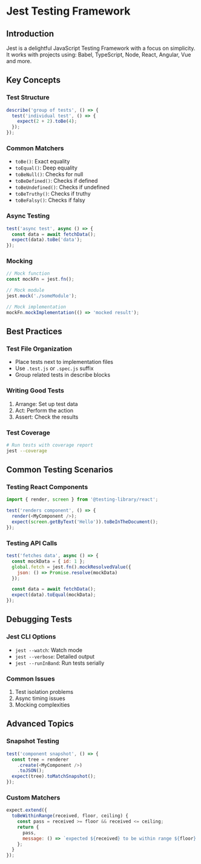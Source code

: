 # Jest Testing Framework

## Introduction
Jest is a delightful JavaScript Testing Framework with a focus on simplicity. It works with projects using: Babel, TypeScript, Node, React, Angular, Vue and more.

## Key Concepts

### Test Structure
```javascript
describe('group of tests', () => {
  test('individual test', () => {
    expect(2 + 2).toBe(4);
  });
});
```

### Common Matchers
- `toBe()`: Exact equality
- `toEqual()`: Deep equality
- `toBeNull()`: Checks for null
- `toBeDefined()`: Checks if defined
- `toBeUndefined()`: Checks if undefined
- `toBeTruthy()`: Checks if truthy
- `toBeFalsy()`: Checks if falsy

### Async Testing
```javascript
test('async test', async () => {
  const data = await fetchData();
  expect(data).toBe('data');
});
```

### Mocking
```javascript
// Mock function
const mockFn = jest.fn();

// Mock module
jest.mock('./someModule');

// Mock implementation
mockFn.mockImplementation(() => 'mocked result');
```

## Best Practices

### Test File Organization
- Place tests next to implementation files
- Use `.test.js` or `.spec.js` suffix
- Group related tests in describe blocks

### Writing Good Tests
1. Arrange: Set up test data
2. Act: Perform the action
3. Assert: Check the results

### Test Coverage
```bash
# Run tests with coverage report
jest --coverage
```

## Common Testing Scenarios

### Testing React Components
```javascript
import { render, screen } from '@testing-library/react';

test('renders component', () => {
  render(<MyComponent />);
  expect(screen.getByText('Hello')).toBeInTheDocument();
});
```

### Testing API Calls
```javascript
test('fetches data', async () => {
  const mockData = { id: 1 };
  global.fetch = jest.fn().mockResolvedValue({
    json: () => Promise.resolve(mockData)
  });

  const data = await fetchData();
  expect(data).toEqual(mockData);
});
```

## Debugging Tests

### Jest CLI Options
- `jest --watch`: Watch mode
- `jest --verbose`: Detailed output
- `jest --runInBand`: Run tests serially

### Common Issues
1. Test isolation problems
2. Async timing issues
3. Mocking complexities

## Advanced Topics

### Snapshot Testing
```javascript
test('component snapshot', () => {
  const tree = renderer
    .create(<MyComponent />)
    .toJSON();
  expect(tree).toMatchSnapshot();
});
```

### Custom Matchers
```javascript
expect.extend({
  toBeWithinRange(received, floor, ceiling) {
    const pass = received >= floor && received <= ceiling;
    return {
      pass,
      message: () => `expected ${received} to be within range ${floor} - ${ceiling}`
    };
  }
});
``` 